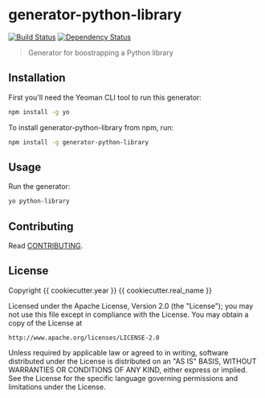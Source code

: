 # generator-python-library

[![Build Status](https://travis-ci.org/hbetts/generator-python-library.svg?branch=master)](https://travis-ci.org/hbetts/generator-python-library)
[![Dependency Status](https://david-dm.org/hbetts/generator-python-library.svg)](https://david-dm.org/hbetts/generator-python-library)

> Generator for boostrapping a Python library

## Installation

First you'll need the Yeoman CLI tool to run this generator:

```bash
npm install -g yo
```

To install generator-python-library from npm, run:

```bash
npm install -g generator-python-library
```

## Usage

Run the generator:

```bash
yo python-library
```

## Contributing

Read [CONTRIBUTING](CONTRIBUTING.md).

## License

Copyright {{ cookiecutter.year }} {{ cookiecutter.real_name }}

Licensed under the Apache License, Version 2.0 (the "License");
you may not use this file except in compliance with the License.
You may obtain a copy of the License at

	http://www.apache.org/licenses/LICENSE-2.0

Unless required by applicable law or agreed to in writing, software
distributed under the License is distributed on an "AS IS" BASIS,
WITHOUT WARRANTIES OR CONDITIONS OF ANY KIND, either express or implied.
See the License for the specific language governing permissions and
limitations under the License.

